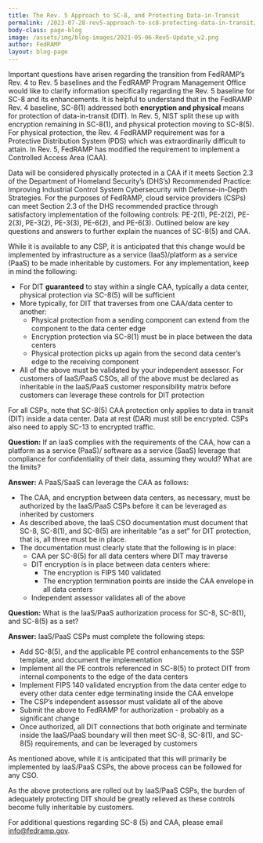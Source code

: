 ```yaml
---
title: The Rev. 5 Approach to SC-8, and Protecting Data-in-Transit
permalink: /2023-07-28-rev5-approach-to-sc8-protecting-data-in-transit/
body-class: page-blog
image: /assets/img/blog-images/2021-05-06-Rev5-Update_v2.png
author: FedRAMP
layout: blog-page
---
```

Important questions have arisen regarding the transition from FedRAMP’s Rev. 4 to Rev. 5 baselines and the FedRAMP Program Management Office would like to clarify information specifically regarding the Rev. 5 baseline for SC-8 and its enhancements. It is helpful to understand that in the FedRAMP Rev. 4 baseline, SC-8(1) addressed both <b>encryption and physical</b> means for protection of data-in-transit (DIT). In Rev. 5, NIST split these up with encryption remaining in SC-8(1), and physical protection moving to SC-8(5). For physical protection, the Rev. 4 FedRAMP requirement was for a Protective Distribution System (PDS) which was extraordinarily difficult to attain. In Rev. 5, FedRAMP has modified the requirement to implement a Controlled Access Area (CAA). 

Data will be considered physically protected in a CAA if it meets Section 2.3 of the Department of Homeland Security’s (DHS’s) Recommended Practice: Improving Industrial Control System Cybersecurity with Defense-in-Depth Strategies. For the purposes of FedRAMP, cloud service providers (CSPs) can meet Section 2.3 of the DHS recommended practice through satisfactory implementation of the following controls: PE-2(1), PE-2(2), PE-2(3), PE-3(2), PE-3(3), PE-6(2), and PE-6(3).  Outlined below are key questions and answers to further explain the nuances of SC-8(5) and CAA. 

While it is available to any CSP, it is anticipated that this change would be implemented by infrastructure as a service (IaaS)/platform as a service (PaaS) to be made inheritable by customers. For any implementation, keep in mind the following:
- For DIT <b>guaranteed</b> to stay within a single CAA, typically a data center, physical protection via SC-8(5) will be sufficient
- More typically, for DIT that traverses from one CAA/data center to another:
  - Physical protection from a sending component can extend from the component to the data center edge
  - Encryption protection via SC-8(1) must be in place between the data centers
  - Physical protection picks up again from the second data center’s edge to the receiving component 
- All of the above must be validated by your independent assessor. For customers of IaaS/PaaS CSOs, all of the above must be declared as inheritable in the IaaS/PaaS customer responsibility matrix before customers can leverage these controls for DIT protection

For all CSPs, note that SC-8(5) CAA protection only applies to data in transit (DIT) inside a data center. Data at rest (DAR) must still be encrypted. CSPs also need to apply SC-13 to encrypted traffic.

<b>Question:</b> If an IaaS complies with the requirements of the CAA, how can a platform as a service (PaaS)/ software as a service (SaaS) leverage that compliance for confidentiality of their data, assuming they would? What are the limits? 

<b>Answer:</b> A PaaS/SaaS can leverage the CAA as follows:
- The CAA, and encryption between data centers, as necessary, must be authorized by the IaaS/PaaS CSPs before it can be leveraged as inherited by customers
- As described above, the IaaS CSO documentation must document that SC-8, SC-8(1), and SC-8(5) are inheritable “as a set” for DIT protection, that is, all three must be in place. 
- The documentation must clearly state that the following is in place:
  - CAA per SC-8(5) for all data centers where DIT may traverse
  - DIT encryption is in place between data centers where:
    - The encryption is FIPS 140 validated 
    - The encryption termination points are inside the CAA envelope in all data centers
  - Independent assessor validates all of the above

<b>Question:</b> What is the IaaS/PaaS authorization process for SC-8, SC-8(1), and SC-8(5) as a set?

<b>Answer:</b> IaaS/PaaS CSPs must complete the following steps:
- Add SC-8(5), and the applicable PE control enhancements to the SSP template, and document the implementation
- Implement all the PE controls referenced in SC-8(5) to protect DIT from internal components to the edge of the data centers
- Implement FIPS 140 validated encryption from the data center edge to every other data center edge terminating inside the CAA envelope
- The CSP’s independent assessor must validate all of the above
- Submit the above to FedRAMP for authorization - probably as a significant change
- Once authorized, all DIT connections that both originate and terminate inside the IaaS/PaaS boundary will then meet SC-8, SC-8(1), and SC-8(5) requirements, and can be leveraged by customers

As mentioned above, while it is anticipated that this will primarily be implemented by IaaS/PaaS CSPs, the above process can be followed for any CSO.

As the above protections are rolled out by IaaS/PaaS CSPs, the burden of adequately protecting DIT should be greatly relieved as these controls become fully inheritable by customers.

For additional questions regarding SC-8 (5) and CAA, please email <a href="mailto:info@fedramp.gov">info@fedramp.gov</a>. 
